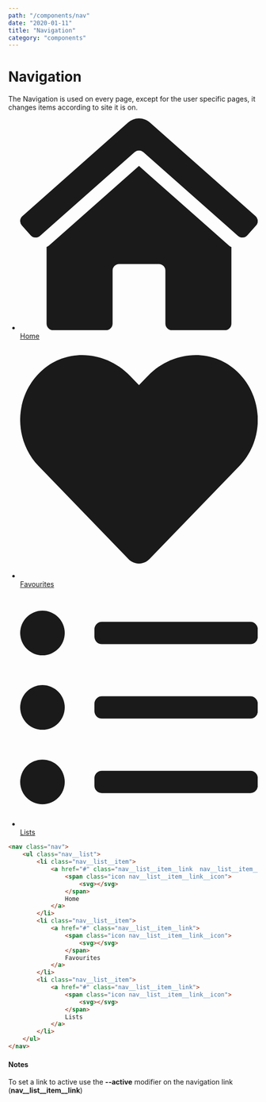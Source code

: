 ```yaml
---
path: "/components/nav"
date: "2020-01-11"
title: "Navigation"
category: "components"
---
```


# Navigation

The Navigation is used on every page, except for the user specific pages, it changes items according to site it is on.

<nav class="nav margin-top-40 margin-bottom-40">
	<ul class="nav__list">
		<li class="nav__list__item">
			<a href="#" class="nav__list__item__link  nav__list__item__link--active">
				<span class="icon nav__list__item__link__icon">
					<svg aria-hidden="true" focusable="false" data-prefix="fas" data-icon="home-lg-alt" class="icon__svg svg-inline--fa fa-home-lg-alt fa-w-18" role="img" xmlns="http://www.w3.org/2000/svg" viewBox="0 0 576 512"><path fill="currentColor" d="M288 115L69.47 307.71c-1.62 1.46-3.69 2.14-5.47 3.35V496a16 16 0 0 0 16 16h128a16 16 0 0 0 16-16V368a16 16 0 0 1 16-16h96a16 16 0 0 1 16 16v128a16 16 0 0 0 16 16h128a16 16 0 0 0 16-16V311.1c-1.7-1.16-3.72-1.82-5.26-3.2zm282.69 121.28l-255.94-226a39.85 39.85 0 0 0-53.45 0l-256 226a16 16 0 0 0-1.21 22.6L25.5 282.7a16 16 0 0 0 22.6 1.21L277.42 81.63a16 16 0 0 1 21.17 0L527.91 283.9a16 16 0 0 0 22.6-1.21l21.4-23.82a16 16 0 0 0-1.22-22.59z"></path></svg>
				</span>
				Home
			</a>
		</li>
		<li class="nav__list__item">
			<a href="#" class="nav__list__item__link">
				<span class="icon nav__list__item__link__icon">
					<svg aria-hidden="true" focusable="false" data-prefix="fas" data-icon="heart" class="icon__svg svg-inline--fa fa-heart fa-w-16" role="img" xmlns="http://www.w3.org/2000/svg" viewBox="0 0 512 512"><path fill="currentColor" d="M462.3 62.6C407.5 15.9 326 24.3 275.7 76.2L256 96.5l-19.7-20.3C186.1 24.3 104.5 15.9 49.7 62.6c-62.8 53.6-66.1 149.8-9.9 207.9l193.5 199.8c12.5 12.9 32.8 12.9 45.3 0l193.5-199.8c56.3-58.1 53-154.3-9.8-207.9z"></path></svg>
				</span>
				Favourites
			</a>
		</li>
		<li class="nav__list__item">
			<a href="#" class="nav__list__item__link">
				<span class="icon nav__list__item__link__icon">
					<svg aria-hidden="true" focusable="false" data-prefix="far" data-icon="list-ul" class="icon__svg svg-inline--fa fa-list-ul fa-w-16" role="img" xmlns="http://www.w3.org/2000/svg" viewBox="0 0 512 512"><path fill="currentColor" d="M48 368a48 48 0 1 0 48 48 48 48 0 0 0-48-48zm0-160a48 48 0 1 0 48 48 48 48 0 0 0-48-48zm0-160a48 48 0 1 0 48 48 48 48 0 0 0-48-48zm448 24H176a16 16 0 0 0-16 16v16a16 16 0 0 0 16 16h320a16 16 0 0 0 16-16V88a16 16 0 0 0-16-16zm0 160H176a16 16 0 0 0-16 16v16a16 16 0 0 0 16 16h320a16 16 0 0 0 16-16v-16a16 16 0 0 0-16-16zm0 160H176a16 16 0 0 0-16 16v16a16 16 0 0 0 16 16h320a16 16 0 0 0 16-16v-16a16 16 0 0 0-16-16z"></path></svg>
				</span>
				Lists
			</a>
		</li>
	</ul>
</nav>

<div class="code-with-notes">

```html
<nav class="nav">
	<ul class="nav__list">
		<li class="nav__list__item">
			<a href="#" class="nav__list__item__link  nav__list__item__link--active">
				<span class="icon nav__list__item__link__icon">
					<svg></svg>
				</span>
				Home
			</a>
		</li>
		<li class="nav__list__item">
			<a href="#" class="nav__list__item__link">
				<span class="icon nav__list__item__link__icon">
					<svg></svg>
				</span>
				Favourites
			</a>
		</li>
		<li class="nav__list__item">
			<a href="#" class="nav__list__item__link">
				<span class="icon nav__list__item__link__icon">
					<svg></svg>
				</span>
				Lists
			</a>
		</li>
	</ul>
</nav>
```

<div class="code-with-notes__note">

#### Notes

To set a link to active use the **--active** modifier on the navigation link (**nav\_\_list\_\_item\_\_link**)

</div>

</div>
